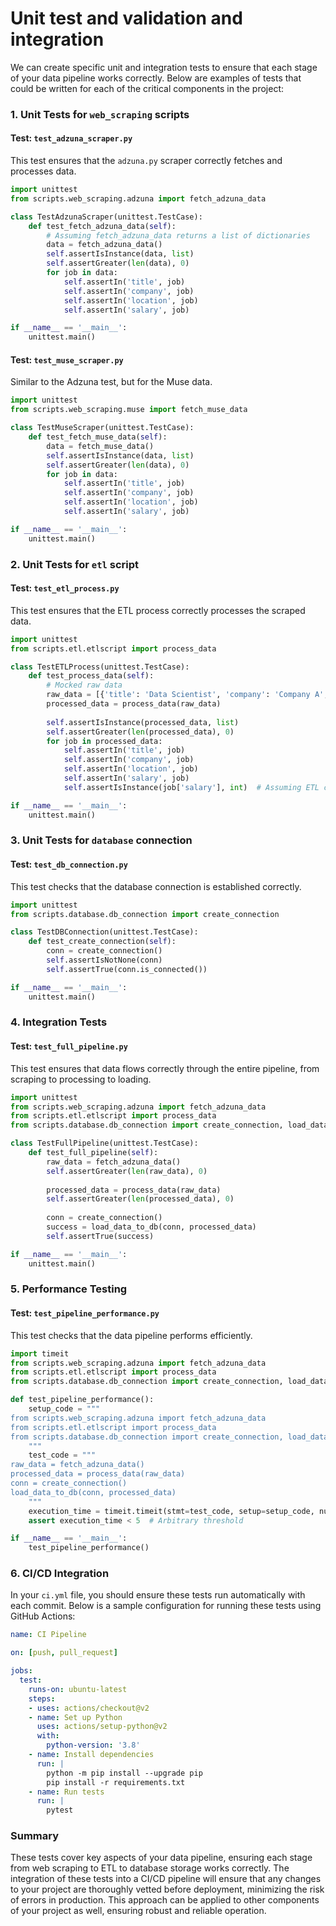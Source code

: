 # Unit test and validation and integration 

We can create specific unit and integration tests to ensure that each stage of your data pipeline works correctly. Below are examples of tests that could be written for each of the critical components in the project:

### 1. **Unit Tests for `web_scraping` scripts**

#### Test: `test_adzuna_scraper.py`
This test ensures that the `adzuna.py` scraper correctly fetches and processes data.

```python
import unittest
from scripts.web_scraping.adzuna import fetch_adzuna_data

class TestAdzunaScraper(unittest.TestCase):
    def test_fetch_adzuna_data(self):
        # Assuming fetch_adzuna_data returns a list of dictionaries
        data = fetch_adzuna_data()
        self.assertIsInstance(data, list)
        self.assertGreater(len(data), 0)
        for job in data:
            self.assertIn('title', job)
            self.assertIn('company', job)
            self.assertIn('location', job)
            self.assertIn('salary', job)

if __name__ == '__main__':
    unittest.main()
```

#### Test: `test_muse_scraper.py`
Similar to the Adzuna test, but for the Muse data.

```python
import unittest
from scripts.web_scraping.muse import fetch_muse_data

class TestMuseScraper(unittest.TestCase):
    def test_fetch_muse_data(self):
        data = fetch_muse_data()
        self.assertIsInstance(data, list)
        self.assertGreater(len(data), 0)
        for job in data:
            self.assertIn('title', job)
            self.assertIn('company', job)
            self.assertIn('location', job)
            self.assertIn('salary', job)

if __name__ == '__main__':
    unittest.main()
```

### 2. **Unit Tests for `etl` script**

#### Test: `test_etl_process.py`
This test ensures that the ETL process correctly processes the scraped data.

```python
import unittest
from scripts.etl.etlscript import process_data

class TestETLProcess(unittest.TestCase):
    def test_process_data(self):
        # Mocked raw data
        raw_data = [{'title': 'Data Scientist', 'company': 'Company A', 'location': 'Berlin', 'salary': '60,000'}]
        processed_data = process_data(raw_data)
        
        self.assertIsInstance(processed_data, list)
        self.assertGreater(len(processed_data), 0)
        for job in processed_data:
            self.assertIn('title', job)
            self.assertIn('company', job)
            self.assertIn('location', job)
            self.assertIn('salary', job)
            self.assertIsInstance(job['salary'], int)  # Assuming ETL converts salary to an integer

if __name__ == '__main__':
    unittest.main()
```

### 3. **Unit Tests for `database` connection**

#### Test: `test_db_connection.py`
This test checks that the database connection is established correctly.

```python
import unittest
from scripts.database.db_connection import create_connection

class TestDBConnection(unittest.TestCase):
    def test_create_connection(self):
        conn = create_connection()
        self.assertIsNotNone(conn)
        self.assertTrue(conn.is_connected())

if __name__ == '__main__':
    unittest.main()
```

### 4. **Integration Tests**

#### Test: `test_full_pipeline.py`
This test ensures that data flows correctly through the entire pipeline, from scraping to processing to loading.

```python
import unittest
from scripts.web_scraping.adzuna import fetch_adzuna_data
from scripts.etl.etlscript import process_data
from scripts.database.db_connection import create_connection, load_data_to_db

class TestFullPipeline(unittest.TestCase):
    def test_full_pipeline(self):
        raw_data = fetch_adzuna_data()
        self.assertGreater(len(raw_data), 0)
        
        processed_data = process_data(raw_data)
        self.assertGreater(len(processed_data), 0)
        
        conn = create_connection()
        success = load_data_to_db(conn, processed_data)
        self.assertTrue(success)

if __name__ == '__main__':
    unittest.main()
```

### 5. **Performance Testing**

#### Test: `test_pipeline_performance.py`
This test checks that the data pipeline performs efficiently.

```python
import timeit
from scripts.web_scraping.adzuna import fetch_adzuna_data
from scripts.etl.etlscript import process_data
from scripts.database.db_connection import create_connection, load_data_to_db

def test_pipeline_performance():
    setup_code = """
from scripts.web_scraping.adzuna import fetch_adzuna_data
from scripts.etl.etlscript import process_data
from scripts.database.db_connection import create_connection, load_data_to_db
    """
    test_code = """
raw_data = fetch_adzuna_data()
processed_data = process_data(raw_data)
conn = create_connection()
load_data_to_db(conn, processed_data)
    """
    execution_time = timeit.timeit(stmt=test_code, setup=setup_code, number=1)
    assert execution_time < 5  # Arbitrary threshold

if __name__ == '__main__':
    test_pipeline_performance()
```

### 6. **CI/CD Integration**

In your `ci.yml` file, you should ensure these tests run automatically with each commit. Below is a sample configuration for running these tests using GitHub Actions:

```yaml
name: CI Pipeline

on: [push, pull_request]

jobs:
  test:
    runs-on: ubuntu-latest
    steps:
    - uses: actions/checkout@v2
    - name: Set up Python
      uses: actions/setup-python@v2
      with:
        python-version: '3.8'
    - name: Install dependencies
      run: |
        python -m pip install --upgrade pip
        pip install -r requirements.txt
    - name: Run tests
      run: |
        pytest
```

### Summary

These tests cover key aspects of your data pipeline, ensuring each stage from web scraping to ETL to database storage works correctly. The integration of these tests into a CI/CD pipeline will ensure that any changes to your project are thoroughly vetted before deployment, minimizing the risk of errors in production. This approach can be applied to other components of your project as well, ensuring robust and reliable operation.
